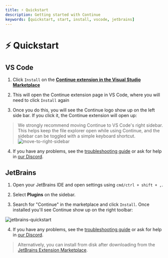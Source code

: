 ```yaml
---
title: ⚡️ Quickstart
description: Getting started with Continue
keywords: [quickstart, start, install, vscode, jetbrains]
---
```


# ⚡️ Quickstart

## VS Code

1. Click `Install` on the **[Continue extension in the Visual Studio Marketplace](https://marketplace.visualstudio.com/items?itemName=Continue.continue)**

2. This will open the Continue extension page in VS Code, where you will need to click `Install` again

3. Once you do this, you will see the Continue logo show up on the left side bar. If you click it, the Continue extension will open up:

> We strongly recommend moving Continue to VS Code's right sidebar. This helps keep the file explorer open while using Continue, and the sidebar can be toggled with a simple keyboard shortcut. ![move-to-right-sidebar](/img/move-to-right-sidebar.png)

4. If you have any problems, see the [troubleshooting guide](./troubleshooting.md) or ask for help in [our Discord](https://discord.gg/NWtdYexhMs).

## JetBrains

1. Open your JetBrains IDE and open settings using `cmd/ctrl + shift + ,`.

2. Select **Plugins** on the sidebar.

3. Search for "Continue" in the marketplace and click `Install`. Once installed you'll see Continue show up on the right toolbar:

![jetbrains-quickstart](/img/jetbrains-quickstart.png)

4. If you have any problems, see the [troubleshooting guide](./troubleshooting.md) or ask for help in [our Discord](https://discord.gg/NWtdYexhMs).

> Alternatively, you can install from disk after downloading from the [JetBrains Extension Marketplace](https://plugins.jetbrains.com/plugin/22707-continue-extension).
